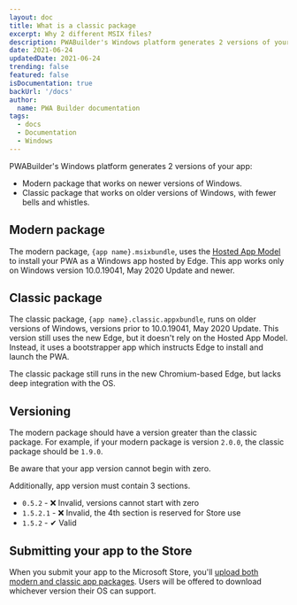 ```yaml
---
layout: doc
title: What is a classic package
excerpt: Why 2 different MSIX files?
description: PWABuilder's Windows platform generates 2 versions of your app, know why
date: 2021-06-24
updatedDate: 2021-06-24
trending: false
featured: false
isDocumentation: true
backUrl: '/docs'
author:
  name: PWA Builder documentation
tags:
  - docs
  - Documentation
  - Windows
---
```


PWABuilder's Windows platform generates 2 versions of your app: 

- Modern package that works on newer versions of Windows.
- Classic package that works on older versions of Windows, with fewer bells and whistles.

## Modern package

The modern package, `{app name}.msixbundle`, uses the [Hosted App Model](https://blogs.windows.com/windowsdeveloper/2020/03/19/hosted-app-model/) to install your PWA as a Windows app hosted by Edge. This app works only on Windows version 10.0.19041, May 2020 Update and newer. 

## Classic package

The classic package, `{app name}.classic.appxbundle`, runs on older versions of Windows, versions prior to 10.0.19041, May 2020 Update. This version still uses the new Edge, but it doesn't rely on the Hosted App Model. Instead, it uses a bootstrapper app which instructs Edge to install and launch the PWA.

The classic package still runs in the new Chromium-based Edge, but lacks deep integration with the OS.

## Versioning

The modern package should have a version greater than the classic package. For example, if your modern package is version `2.0.0`, the classic package should be `1.9.0`. 

Be aware that your app version cannot begin with zero.

Additionally, app version must contain 3 sections.

- `0.5.2` - ❌ Invalid, versions cannot start with zero
- `1.5.2.1` - ❌ Invalid, the 4th section is reserved for Store use
- `1.5.2` - ✔ Valid

## Submitting your app to the Store

When you submit your app to the Microsoft Store, you'll [upload both modern and classic app packages](https://github.com/pwa-builder/pwabuilder-windows-chromium-docs/blob/master/publish-new-app.md#add-packages). Users will be offered to download whichever version their OS can support.